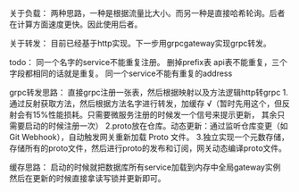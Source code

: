 关于负载：
两种思路，一种是根据流量比大小。而另一种是直接哈希轮询。后者在计算方面速度更快。因此使用后者。

关于转发：
目前已经基于http实现。下一步用grpcgateway实现grpc转发。

todo：
同一个名字的service不能重复注册。
删掉prefix表
api表不能重复，三个字段都相同的话就是重复。
同一个service不能有重复的address

grpc转发思路：
直接grpc注册一张表，然后根据映射以及方法逻辑http转grpc
1.通过反射获取方法，然后根据方法名字进行转发，加缓存 √（暂时先用这个，但反射会有15%性能损耗。只需要微服务注册的时候发一个信号来提示更新，
其余只需要启动的时候注册一次）
2.proto放在仓库。动态更新：通过监听仓库变更（如 Git Webhook），自动触发网关重新加载 Proto 文件。
3.独立实现一个元数存储，存储所有的proto文件，然后进行proto的发布和订阅，网关动态编译proto文件。

缓存思路：
启动的时候就把数据库所有service加载到内存中全局gateway实例
然后在更新的时候直接拿读写锁并更新即可。

